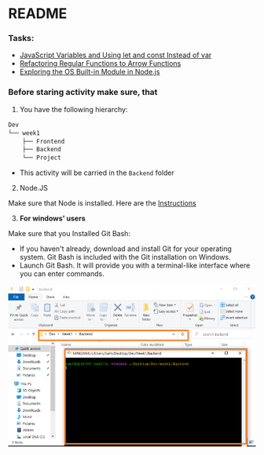 # README

### Tasks:

- [JavaScript Variables and Using let and const Instead of var](variables.md)
- [Refactoring Regular Functions to Arrow Functions](arrow-functions.md)
- [Exploring the OS Built-in Module in Node.js](built-in-modules.md)

### Before staring activity make sure, that 

1. You have the following hierarchy:

```sh
Dev
└── week1
    ├── Frontend
    ├── Backend
    └── Project
```
- This activity will be carried in the `Backend` folder


2. Node.JS

Make sure that Node is installed. Here are the [Instructions]

3. **For windows' users** 

Make sure that you Installed Git Bash:
  -  If you haven't already, download and install Git for your operating system. Git Bash is included with the Git installation on Windows.
  - Launch Git Bash. It will provide you with a terminal-like interface where you can enter commands.

![](../git-bash.png)


<!-- Links -->
[Instructions]:https://github.com/tx00-web/labs/tree/main/proj-unified-setup
